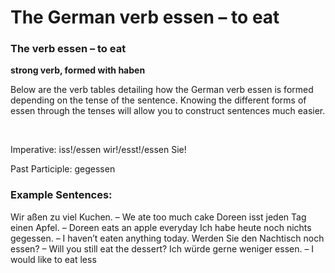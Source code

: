 # The German verb essen – to eat



### The verb essen – to eat

**strong verb, formed with haben**

Below are the verb tables detailing how the German verb essen is formed depending on the tense of the sentence. Knowing the different forms of essen through the tenses will allow you to construct sentences much easier.

 

Imperative: iss!/essen wir!/esst!/essen Sie!

Past Participle: gegessen

### Example Sentences:

Wir aßen zu viel Kuchen. – We ate too much cake
Doreen isst jeden Tag einen Apfel. – Doreen eats an apple everyday
Ich habe heute noch nichts gegessen. – I haven’t eaten anything today.
Werden Sie den Nachtisch noch essen? – Will you still eat the dessert?
Ich würde gerne weniger essen. – I would like to eat less
